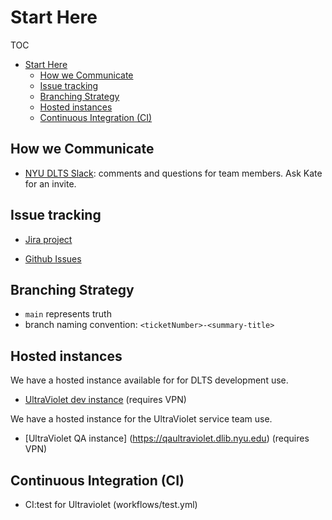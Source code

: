 # Start Here

TOC
- [Start Here](#start)
  - [How we Communicate](#how-we-communicate)
  - [Issue tracking](#issue-tracking)
  - [Branching Strategy](#branching-strategy)
  - [Hosted instances](#hosted-instances)
  - [Continuous Integration (CI)](#continuous-integration-ci)

## How we Communicate

- [NYU DLTS Slack](https://nyu-dlts.slack.com): comments and questions for team members. Ask Kate for an invite.

## Issue tracking
- [Jira project](https://jira.nyu.edu/browse/INVENIO)

- [Github Issues](https://github.com/nyudlts/ultraviolet/issues)
  
## Branching Strategy

- `main` represents truth
- branch naming convention: `<ticketNumber>-<summary-title>`

## Hosted instances

We have a hosted instance available for for DLTS development use.
- [UltraViolet dev instance](https://devultraviolet.library.nyu.edu) (requires VPN)

We have a hosted instance for the UltraViolet service team use. 
- [UltraViolet QA instance] (https://qaultraviolet.dlib.nyu.edu) (requires VPN)

## Continuous Integration (CI)

- CI:test for Ultraviolet (workflows/test.yml)
